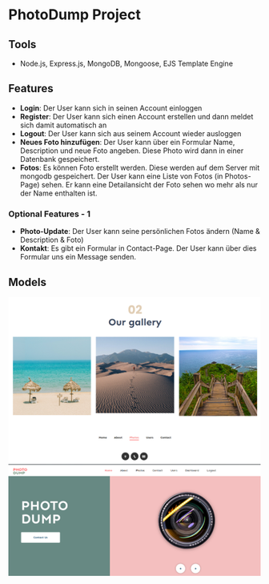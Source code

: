 # PhotoDump Project

## Tools
- Node.js, Express.js, MongoDB, Mongoose, EJS Template Engine

## Features


- **Login**: Der User kann sich in seinen Account einloggen
- **Register**: Der User kann sich einen Account erstellen und dann meldet sich damit automatisch an
- **Logout**: Der User kann sich aus seinem Account wieder ausloggen
- **Neues Foto hinzufügen**: Der User kann über ein Formular Name, Description und neue Foto angeben. Diese Photo wird dann in einer Datenbank gespeichert.
- **Fotos**: Es können Foto erstellt werden. Diese werden auf dem Server mit mongodb gespeichert. Der User kann eine Liste von Fotos (in Photos-Page) sehen. Er kann eine Detailansicht der Foto sehen wo mehr als nur der Name enthalten ist.

### Optional Features - 1


- **Photo-Update**: Der User kann seine persönlichen Fotos ändern (Name & Description & Foto)
- **Kontakt**: Es gibt ein Formular in Contact-Page. Der User kann über dies Formular uns ein Message senden. 


## Models

<img src="public/images/shot-1.png" width="700" /> 
<img src="public/images/shot-2.png" width="700" /> 




